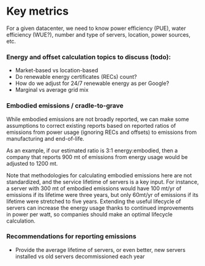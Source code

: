 # Key metrics
For a given datacenter, we need to know power efficiency (PUE), water efficiency (WUE?), number and type of servers, location, power sources, etc.

### Energy and offset calculation topics to discuss (todo):
- Market-based vs location-based
- Do renewable energy certificates (RECs) count?
- How do we adjust for 24/7 renewable energy as per Google?
- Marginal vs average grid mix

### Embodied emissions / cradle-to-grave
While embodied emissions are not broadly reported, we can make some assumptions to correct existing reports based on reported ratios of emissions from power usage (ignoring RECs and offsets) to emissions from manufacturing and end-of-life.

As an example, if our estimated ratio is 3:1 energy:embodied, then a company that reports 900 mt of emissions from energy usage would be adjusted to 1200 mt.

Note that methodologies for calculating embodied emissions here are not standardized, and the service lifetime of servers is a key input. For instance, a server with 300 mt of embodied emissions would have 100 mt/yr of emissions if its lifetime were three years, but only 60mt/yr of emissions if its lifetime were stretched to five years. Extending the useful lifecycle of servers can increase the energy usage thanks to continued improvements in power per watt, so companies should make an optimal lifecycle calculation.

### Recommendations for reporting emissions
- Provide the average lifetime of servers, or even better, new servers installed vs old servers decommissioned each year
